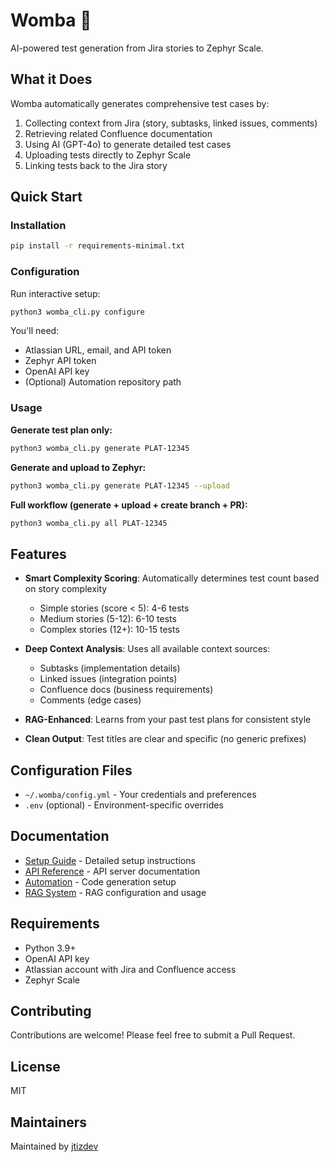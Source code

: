 # Womba 🧪

AI-powered test generation from Jira stories to Zephyr Scale.

## What it Does

Womba automatically generates comprehensive test cases by:
1. Collecting context from Jira (story, subtasks, linked issues, comments)
2. Retrieving related Confluence documentation
3. Using AI (GPT-4o) to generate detailed test cases
4. Uploading tests directly to Zephyr Scale
5. Linking tests back to the Jira story

## Quick Start

### Installation

```bash
pip install -r requirements-minimal.txt
```

### Configuration

Run interactive setup:

```bash
python3 womba_cli.py configure
```

You'll need:
- Atlassian URL, email, and API token
- Zephyr API token
- OpenAI API key
- (Optional) Automation repository path

### Usage

**Generate test plan only:**
```bash
python3 womba_cli.py generate PLAT-12345
```

**Generate and upload to Zephyr:**
```bash
python3 womba_cli.py generate PLAT-12345 --upload
```

**Full workflow (generate + upload + create branch + PR):**
```bash
python3 womba_cli.py all PLAT-12345
```

## Features

- **Smart Complexity Scoring**: Automatically determines test count based on story complexity
  - Simple stories (score < 5): 4-6 tests
  - Medium stories (5-12): 6-10 tests  
  - Complex stories (12+): 10-15 tests

- **Deep Context Analysis**: Uses all available context sources:
  - Subtasks (implementation details)
  - Linked issues (integration points)
  - Confluence docs (business requirements)
  - Comments (edge cases)

- **RAG-Enhanced**: Learns from your past test plans for consistent style

- **Clean Output**: Test titles are clear and specific (no generic prefixes)

## Configuration Files

- `~/.womba/config.yml` - Your credentials and preferences
- `.env` (optional) - Environment-specific overrides

## Documentation

- [Setup Guide](docs/SETUP.md) - Detailed setup instructions
- [API Reference](docs/API.md) - API server documentation
- [Automation](docs/AUTOMATION.md) - Code generation setup
- [RAG System](docs/RAG.md) - RAG configuration and usage

## Requirements

- Python 3.9+
- OpenAI API key
- Atlassian account with Jira and Confluence access
- Zephyr Scale

## Contributing

Contributions are welcome! Please feel free to submit a Pull Request.

## License

MIT

## Maintainers

Maintained by [jtizdev](https://github.com/jtizdev)
